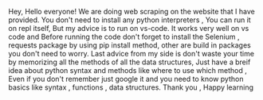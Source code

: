 Hey, Hello everyone!
We are doing web scraping on the website that I have provided. You don't need to install any python interpreters , You can run it on repl itself, But my 
advice is to run on vs-code. It works very well on vs code and Before running the code don't forget to install the  Selenium , requests package by using pip install method,
other are build in packages you don't need to worry. Last advice from my side is don't waste your time by memorizing all the methods of all the data structures,
Just have a breif idea about python syntax and methods like where to use which method , Even if you don't remember just google it and you need to know python basics like syntax ,
functions , data structures.
Thank you , Happy learning
